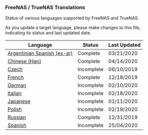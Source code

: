 ### FreeNAS / TrueNAS Translations

Status of various languages supported by FreeNAS and TrueNAS.

As you update a target language, please make changes to this file, indicating its status and last updated date.

| Language  | Status  |Last Updated|
| ------------ | ------------ |------------|
|[Argentinian Spanish (es-ar)](es-ar.po "Argentinian Spanish (es-ar)")|Complete|03/21/2020|
|[Chinese (Han)](zh-hans.po "Chinese (Han)")|Complete|04/14/2020|
|[Czech](cs.po "Czech")|Incomplete|06/10/2019|
|[French](fr.po "French")|Complete|12/18/2019|
|[German](de.po "German")|Incomplete|02/10/2020|
|[Italian](it.po "Italian")|Incomplete|02/18/2020|
|[Japanese](jp.po "Japanese")|Incomplete|01/11/2020|
|[Polish](pl.po "Polish")|Incomplete|02/19/2020|
|[Russian](ru.po "Russian")|Complete|12/31/2019|
|[Spanish](es.po "Russian")|Incomplete|25/04/2020|

